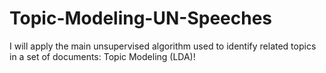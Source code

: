 # Topic-Modeling-UN-Speeches
I will apply the main unsupervised algorithm used to identify related topics in a set of documents: Topic Modeling (LDA)!

